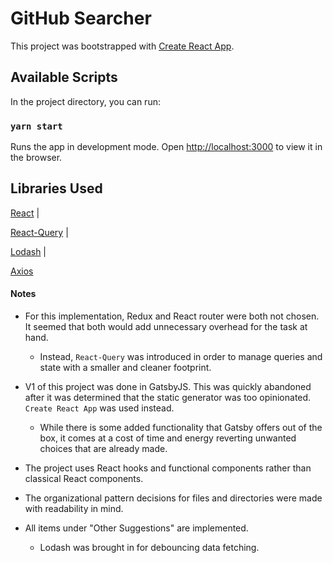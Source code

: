 # GitHub Searcher

This project was bootstrapped with [Create React App](https://github.com/facebook/create-react-app).

## Available Scripts

In the project directory, you can run:

### `yarn start`

Runs the app in development mode.
Open [http://localhost:3000](http://localhost:3000) to view it in the browser.

## Libraries Used

[React](https://reactjs.org/) |

[React-Query](https://react-query.tanstack.com/overview) |

[Lodash](https://docs-lodash.com/v4/) |

[Axios](https://docs-lodash.com/v4/)

#### Notes

- For this implementation, Redux and React router were both not chosen. It seemed that both would add unnecessary overhead for the task at hand.

  - Instead, `React-Query` was introduced in order to manage queries and state with a smaller and cleaner footprint.

- V1 of this project was done in GatsbyJS. This was quickly abandoned after it was determined that the static generator was too opinionated. `Create React App` was used instead.

  - While there is some added functionality that Gatsby offers out of the box, it comes at a cost of time and energy reverting unwanted choices that are already made.

- The project uses React hooks and functional components rather than classical React components.

- The organizational pattern decisions for files and directories were made with readability in mind.
  
- All items under "Other Suggestions" are implemented.
  - Lodash was brought in for debouncing data fetching.